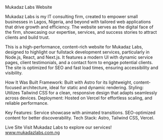 Mukadaz Labs Website

Mukadaz Labs is my IT consulting firm, created to empower small businesses in Lagos, Nigeria, and beyond with tailored web applications that drive growth and efficiency. The website serves as the digital face of the firm, showcasing our expertise, services, and success stories to attract clients and build trust.

This is a high-performance, content-rich website for Mukadaz Labs, designed to highlight our fullstack development services, particularly in Node.js, React, and Next.js. It features a modern UI with dynamic service pages, client testimonials, and a contact form to engage potential clients. The site is optimized for SEO and fast load times, ensuring accessibility and visibility.

How It Was Built
Framework: Built with Astro for its lightweight, content-focused architecture, ideal for static and dynamic rendering.
Styling: Utilizes Tailwind CSS for a clean, responsive design that adapts seamlessly across devices.
Deployment: Hosted on Vercel for effortless scaling, and reliable performance.

Key Features:
Service showcase with animated transitions.
SEO-optimized content for better discoverability.
Tech Stack: Astro, Tailwind CSS, Vercel.

Live Site
Visit Mukadaz Labs to explore our services! www.mukadazlabs.com.ng
